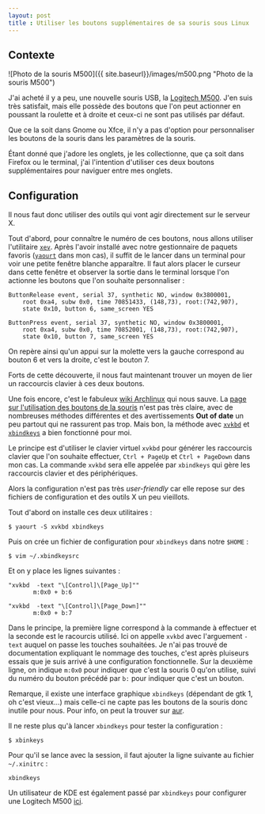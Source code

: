 ```yaml
---
layout: post
title : Utiliser les boutons supplémentaires de sa souris sous Linux 
---
```


## Contexte

![Photo de la souris M500]({{ site.baseurl}}/images/m500.png "Photo de la souris M500")

J'ai acheté il y a peu, une nouvelle souris USB, la [Logitech M500](http://www.logitech.fr/fr-fr/product/corded-mouse-m500). J'en suis très satisfait, mais elle possède des boutons que l'on peut actionner en poussant la roulette et à droite et ceux-ci ne sont pas utilisés par défaut.

Que ce la soit dans Gnome ou Xfce, il n'y a pas d'option pour personnaliser les boutons de la souris dans les paramètres de la souris.

Étant donné que j'adore les onglets, je les collectionne, que ça soit dans Firefox ou le terminal, j'ai l'intention d'utiliser ces deux boutons supplémentaires pour naviguer entre mes onglets.

## Configuration
Il nous faut donc utiliser des outils qui vont agir directement sur le serveur X.

Tout d'abord, pour connaître le numéro de ces boutons, nous allons utiliser l'utilitaire [`xev`](http://www.xfree86.org/current/xev.1.html). Après l'avoir installé avec notre gestionnaire de paquets favoris ([`yaourt`](https://wiki.archlinux.fr/Yaourt) dans mon cas), il suffit de le lancer dans un terminal pour voir une petite fenêtre blanche apparaître. Il faut alors placer le curseur dans cette fenêtre et observer la sortie dans le terminal lorsque l'on actionne les boutons que l'on souhaite personnaliser :

    ButtonRelease event, serial 37, synthetic NO, window 0x3800001,
        root 0xa4, subw 0x0, time 70851433, (148,73), root:(742,907),
        state 0x10, button 6, same_screen YES

    ButtonPress event, serial 37, synthetic NO, window 0x3800001,
        root 0xa4, subw 0x0, time 70852001, (148,73), root:(742,907),
        state 0x10, button 7, same_screen YES

On repère ainsi qu'un appui sur la molette vers la gauche correspond au bouton 6 et vers la droite, c'est le bouton 7.

Forts de cette découverte, il nous faut maintenant trouver un moyen de lier un raccourcis clavier à ces deux boutons.

Une fois encore, c'est le fabuleux [wiki Archlinux](https://wiki.archlinux.org/index.php/All_Mouse_Buttons_Working#xvkbd_and_xbindkeys) qui nous sauve. La [page sur l'utilisation des boutons de la souris](https://wiki.archlinux.org/index.php/All_Mouse_Buttons_Working#xvkbd_and_xbindkeys) n'est pas très claire, avec de nombreuses méthodes différentes et des avertissements **Out of date** un peu partout qui ne rassurent pas trop. Mais bon, la méthode avec [`xvkbd`](http://homepage3.nifty.com/tsato/xvkbd/) et [`xbindkeys`](http://www.nongnu.org/xbindkeys/xbindkeys.html) a bien fonctionné pour moi.

Le principe est d'utiliser le clavier virtuel `xvkbd` pour générer les raccourcis clavier que l'on souhaite effectuer, `Ctrl + PageUp` et `Ctrl + PageDown` dans mon cas. La commande `xvkbd` sera elle appelée par `xbindkeys` qui gère les raccourcis clavier et des périphériques.

Alors la configuration n'est pas très *user-friendly* car elle repose sur des fichiers de configuration et des outils X un peu vieillots.

Tout d'abord on installe ces deux utilitaires :

    $ yaourt -S xvkbd xbindkeys

Puis on crée un fichier de configuration pour `xbindkeys` dans notre `$HOME` :

    $ vim ~/.xbindkeysrc 

Et on y place les lignes suivantes :

    "xvkbd  -text "\[Control]\[Page_Up]""
           m:0x0 + b:6

    "xvkbd  -text "\[Control]\[Page_Down]""
           m:0x0 + b:7

Dans le principe, la première ligne correspond à la commande à effectuer et la seconde est le racourcis utilisé. Ici on appelle `xvkbd` avec l'arguement `-text` auquel on passe les touches souhaitées. Je n'ai pas trouvé de documentation expliquant le nommage des touches, c'est après pluiseurs essais que je suis arrivé à une configuration fonctionnelle. Sur la deuxième ligne, on indique `m:0x0` pour indiquer que c'est la souris 0 qu'on utilise, suivi du numéro du bouton précédé par `b:` pour indiquer que c'est un bouton.

Remarque, il existe une interface graphique `xbindkeys` (dépendant de gtk 1, oh c'est vieux...) mais celle-ci ne capte pas les boutons de la souris donc inutile pour nous. Pour info, on peut la trouver sur [aur](https://aur.archlinux.org/packages/xbindkeys_config).

Il ne reste plus qu'à lancer `xbindkeys` pour tester la configuration :

    $ xbinkeys

Pour qu'il se lance avec la session, il faut ajouter la ligne suivante au fichier `~/.xinitrc` :

    xbindkeys

Un utilisateur de KDE est également passé par `xbindkeys` pour configurer une Logitech M500 [ici](http://blog.hanschen.org/2009/10/13/mouse-shortcuts-with-xbindkeys/).
